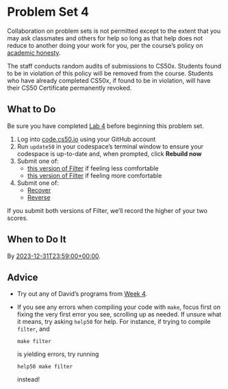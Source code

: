 Problem Set 4
=============

Collaboration on problem sets is not permitted except to the extent that you may ask classmates and others for help so long as that help does not reduce to another doing your work for you, per the course’s policy on [academic honesty](../../syllabus/#academic-honesty).

The staff conducts random audits of submissions to CS50x. Students found to be in violation of this policy will be removed from the course. Students who have already completed CS50x, if found to be in violation, will have their CS50 Certificate permanently revoked.

What to Do
----------

Be sure you have completed [Lab 4](../../labs/4/) before beginning this problem set.

1.  Log into [code.cs50.io](https://code.cs50.io) using your GitHub account
2.  Run `update50` in your codespace’s terminal window to ensure your codespace is up-to-date and, when prompted, click **Rebuild now**
3.  Submit one of:
    *   [this version of Filter](filter/less/) if feeling less comfortable
    *   [this version of Filter](filter/more/) if feeling more comfortable
4.  Submit one of:
    *   [Recover](recover/)
    *   [Reverse](reverse/)

If you submit both versions of Filter, we’ll record the higher of your two scores.

When to Do It
-------------

By [2023-12-31T23:59:00+00:00](https://time.cs50.io/20231231T235900Z).

Advice
------

*   Try out any of David’s programs from [Week 4](../../weeks/4/).
*   If you see any errors when compiling your code with `make`, focus first on fixing the very first error you see, scrolling up as needed. If unsure what it means, try asking `help50` for help. For instance, if trying to compile `filter`, and
    
        make filter
        
    
    is yielding errors, try running
    
        help50 make filter
        
    
    instead!